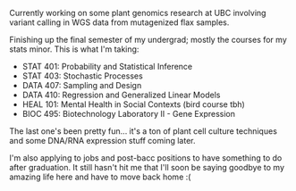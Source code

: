 Currently working on some plant genomics research at UBC involving variant calling in WGS data from mutagenized flax samples.

Finishing up the final semester of my undergrad; mostly the courses for my stats minor. This is what I'm taking:

* STAT 401: Probability and Statistical Inference
* STAT 403: Stochastic Processes
* DATA 407: Sampling and Design
* DATA 410: Regression and Generalized Linear Models
* HEAL 101: Mental Health in Social Contexts (bird course tbh)
* BIOC 495: Biotechnology Laboratory II - Gene Expression

The last one's been pretty fun... it's a ton of plant cell culture techniques and some DNA/RNA expression stuff coming later.

I'm also applying to jobs and post-bacc positions to have something to do after graduation. It still hasn't hit me that I'll soon be saying goodbye to my amazing life here and have to move back home :(
